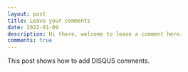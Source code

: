 ```yaml
---
layout: post
title: Leave your comments
date: 2022-01-09
description: Hi there, welcome to leave a comment here.
comments: true
---
```

This post shows how to add DISQUS comments.

